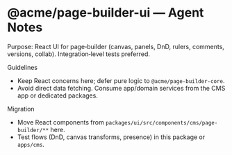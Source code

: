 # @acme/page-builder-ui — Agent Notes

Purpose: React UI for page‑builder (canvas, panels, DnD, rulers, comments, versions, collab). Integration‑level tests preferred.

Guidelines
- Keep React concerns here; defer pure logic to `@acme/page-builder-core`.
- Avoid direct data fetching. Consume app/domain services from the CMS app or dedicated packages.

Migration
- Move React components from `packages/ui/src/components/cms/page-builder/**` here.
- Test flows (DnD, canvas transforms, presence) in this package or `apps/cms`.


